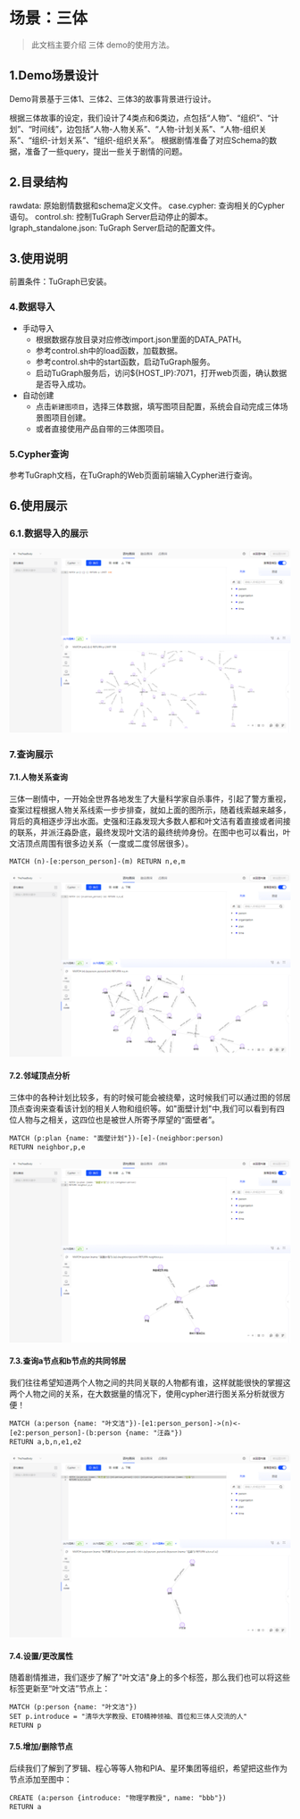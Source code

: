 # 场景：三体

> 此文档主要介绍 三体 demo的使用方法。

## 1.Demo场景设计
Demo背景基于三体1、三体2、三体3的故事背景进行设计。

根据三体故事的设定，我们设计了4类点和6类边，点包括“人物”、“组织”、“计划”、“时间线”，边包括“人物-人物关系”、“人物-计划关系”、“人物-组织关系”、“组织-计划关系”、“组织-组织关系”。
根据剧情准备了对应Schema的数据，准备了一些query，提出一些关于剧情的问题。

## 2.目录结构
rawdata: 原始剧情数据和schema定义文件。
case.cypher: 查询相关的Cypher语句。
control.sh: 控制TuGraph Server启动停止的脚本。
lgraph_standalone.json: TuGraph Server启动的配置文件。

## 3.使用说明

前置条件：TuGraph已安装。

### 4.数据导入

- 手动导入
    - 根据数据存放目录对应修改import.json里面的DATA_PATH。
    - 参考control.sh中的load函数，加载数据。
    - 参考control.sh中的start函数，启动TuGraph服务。
    - 启动TuGraph服务后，访问${HOST_IP}:7071，打开web页面，确认数据是否导入成功。
- 自动创建
    - 点击`新建图项目`，选择三体数据，填写图项目配置，系统会自动完成三体场景图项目创建。
    - 或者直接使用产品自带的三体图项目。

### 5.Cypher查询

参考TuGraph文档，在TuGraph的Web页面前端输入Cypher进行查询。

## 6.使用展示

### 6.1.数据导入的展示

![data](../../../../images/three-body-data.png)

### 7.查询展示

#### 7.1.人物关系查询
三体一剧情中，一开始全世界各地发生了大量科学家自杀事件，引起了警方重视，查案过程根据人物关系线索一步步排查，就如上面的图所示，随着线索越来越多，背后的真相逐步浮出水面。史强和汪淼发现大多数人都和叶文洁有着直接或者间接的联系，并派汪淼卧底，最终发现叶文洁的最终统帅身份。在图中也可以看出，叶文洁顶点周围有很多边关系（一度或二度邻居很多）。

```cypher
MATCH (n)-[e:person_person]-(m) RETURN n,e,m
```

![data](../../../../images/three-body-cypher1.png)

#### 7.2.邻域顶点分析
三体中的各种计划比较多，有的时候可能会被绕晕，这时候我们可以通过图的邻居顶点查询来查看该计划的相关人物和组织等。如"面壁计划"中,我们可以看到有四位人物与之相关，这四位也是被世人所寄予厚望的“面壁者”。

```cypher
MATCH (p:plan {name: "面壁计划"})-[e]-(neighbor:person)
RETURN neighbor,p,e
```

![data](../../../../images/three-body-cypher2.png)

#### 7.3.查询a节点和b节点的共同邻居
我们往往希望知道两个人物之间的共同关联的人物都有谁，这样就能很快的掌握这两个人物之间的关系，在大数据量的情况下，使用cypher进行图关系分析就很方便！

```cypher
MATCH (a:person {name: "叶文洁"})-[e1:person_person]->(n)<-[e2:person_person]-(b:person {name: "汪淼"})
RETURN a,b,n,e1,e2
```

![data](../../../../images/three-body-cypher3.png)

#### 7.4.设置/更改属性
随着剧情推进，我们逐步了解了"叶文洁"身上的多个标签，那么我们也可以将这些标签更新至“叶文洁”节点上：

```cypher
MATCH (p:person {name: "叶文洁"})
SET p.introduce = "清华大学教授、ETO精神领袖、首位和三体人交流的人"
RETURN p
```

#### 7.5.增加/删除节点
后续我们了解到了罗辑、程心等等人物和PIA、星环集团等组织，希望把这些作为节点添加至图中：

```cypher
CREATE (a:person {introduce: "物理学教授", name: "bbb"})
RETURN a
```